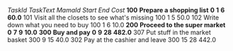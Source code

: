 *TaskId*	*TaskText*	*MamaId*	*Start*	*End*	*Cost*
**100**	**Prepare a shopping list**	**0**	**1**	**6**	**60.0**
101	Visit all the closets to see what's missing	100	1	5	50.0
102	Write down what you need to buy	100	1	6	10.0
**200**	**Proceed to the super market**	**0**	**7**	**9**	**10.0**
**300**	**Buy and pay**	**0**	**9**	**28**	**482.0**
307	Put stuff in the market basket	300	9	15	40.0
302	Pay at the cashier and leave	300	15	28	442.0
